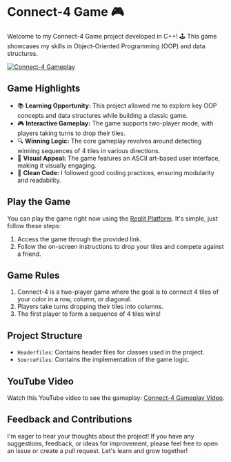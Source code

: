 # Connect-4 Game 🎮

Welcome to my Connect-4 Game project developed in C++! 🕹️ This game showcases my skills in Object-Oriented Programming (OOP) and data structures.

[![Connect-4 Gameplay](https://img.youtube.com/vi/vFbkanG9NCA/0.jpg)](https://youtu.be/vFbkanG9NCA)

## Game Highlights

- 📚 **Learning Opportunity:** This project allowed me to explore key OOP concepts and data structures while building a classic game.
- 🎮 **Interactive Gameplay:** The game supports two-player mode, with players taking turns to drop their tiles.
- 🔍 **Winning Logic:** The core gameplay revolves around detecting winning sequences of 4 tiles in various directions.
- 🎨 **Visual Appeal:** The game features an ASCII art-based user interface, making it visually engaging.
- 🚀 **Clean Code:** I followed good coding practices, ensuring modularity and readability.

## Play the Game

You can play the game right now using the [Replit Platform](https://replit.com/@RaghavPatpatia/Connect-4). It's simple, just follow these steps:

1. Access the game through the provided link.
2. Follow the on-screen instructions to drop your tiles and compete against a friend.

## Game Rules

1. Connect-4 is a two-player game where the goal is to connect 4 tiles of your color in a row, column, or diagonal.
2. Players take turns dropping their tiles into columns.
3. The first player to form a sequence of 4 tiles wins!

## Project Structure

- `Headerfiles`: Contains header files for classes used in the project.
- `SourceFiles`: Contains the implementation of the game logic.

## YouTube Video

Watch this YouTube video to see the gameplay: [Connect-4 Gameplay Video](https://youtu.be/vFbkanG9NCA).

## Feedback and Contributions

I'm eager to hear your thoughts about the project! If you have any suggestions, feedback, or ideas for improvement, please feel free to open an issue or create a pull request. Let's learn and grow together!
